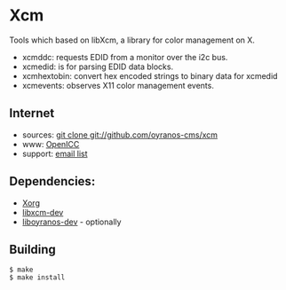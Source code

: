 # Xcm

Tools which based on libXcm, a library for color management on X.
* xcmddc:  requests EDID from a monitor over the i2c bus.
* xcmedid:  is for parsing EDID data blocks. 
* xcmhextobin: convert hex encoded strings to binary data for xcmedid
* xcmevents: observes X11 color management events.


## Internet
* sources: [git clone git://github.com/oyranos-cms/xcm](https://github.com/oyranos-cms/xcm)
* www: [OpenICC](http://www.openicc.info)
* support: [email list](http://lists.freedesktop.org/mailman/listinfo/openicc)


## Dependencies:
* [Xorg](http://www.x.org)
* [libxcm-dev](https://github.com/oyranos-cms/libxcm)
* [liboyranos-dev](https://github.com/oyranos-cms/oyranos) - optionally


## Building
    $ make
    $ make install


